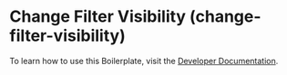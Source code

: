 # Change Filter Visibility (change-filter-visibility)

To learn how to use this Boilerplate, visit the [Developer Documentation](https://tnotifier.app/docs).
